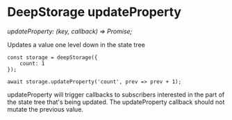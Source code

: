 # DeepStorage updateProperty

_updateProperty: \(key, callback\) =&gt; Promise;_

Updates a value one level down in the state tree

```
const storage = deepStorage({
    count: 1
});

await storage.updateProperty('count', prev => prev + 1);
```

updateProperty will trigger callbacks to subscribers interested in the part of the state tree that's being updated. The updateProperty callback should not mutate the previous value.

